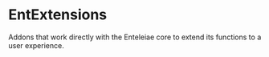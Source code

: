 # EntExtensions
Addons that work directly with the Enteleiae core to extend its functions to a user experience.
